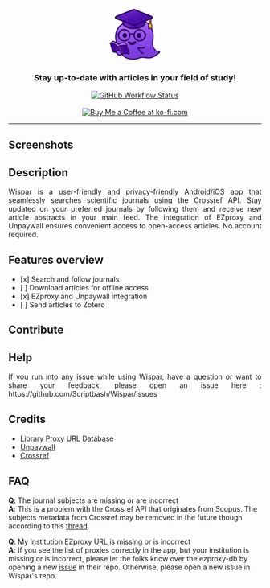 <p align="center">
<img alt="Wispar" src= "https://github.com/Scriptbash/Wispar/blob/main/assets/icon/icon.png?raw=true" width="100">
</p>
<h3 align="center">Stay up-to-date with articles in your field of study!</h3>
<p align="center">
<a href="https://github.com/Scriptbash/Wispar/actions/workflows/build.yml">
    <img alt="GitHub Workflow Status" src="https://github.com/Scriptbash/Wispar/actions/workflows/build.yml/badge.svg">
</a>
</br></br>
<a href='https://ko-fi.com/A0A6ME7SJ' target='_blank'>
  <img height='32' style='border:0px;height:32px;' src='https://storage.ko-fi.com/cdn/kofi1.png?v=3' border='0' alt='Buy Me a Coffee at ko-fi.com'>
</a>
</p>

---

## Screenshots


## Description
<p align="justify">
Wispar is a user-friendly and privacy-friendly Android/iOS app that seamlessly searches scientific journals using the Crossref API. Stay updated on your preferred journals by following them and receive new article abstracts in your main feed. The integration of EZproxy and Unpaywall ensures convenient access to open-access articles. No account required.
</p>

## Features overview
<ul>
    <li> [x] Search and follow journals</li>
    <li> [ ] Download articles for offline access</li>
    <li> [x] EZproxy and Unpaywall integration</li>
    <li> [ ] Send articles to Zotero</li>
</ul>


## Contribute
<p align ="justify">

</p>


## Help
<p align ="justify">
If you run into any issue while using Wispar, have a question or want to share your feedback, please open an issue here : https://github.com/Scriptbash/Wispar/issues
</p>

## Credits
<ul>
    <li><a href="https://libproxy-db.org/" target='_blank'>Library Proxy URL Database</a></li>
    <li><a href="https://unpaywall.org/" target='_blank'>Unpaywall</a></li>
    <li><a href="https://www.crossref.org/" target='_blank'>Crossref</a></li>
</ul>

## FAQ
 <b>Q</b>: The journal subjects are missing or are incorrect</br>
<b>A</b>: This is a problem with the Crossref API that originates from Scopus. The subjects metadata from Crossref may be removed in the future though according to this <a href="https://community.crossref.org/t/retrieve-subjects-and-subject-from-journals-and-works/2403/6" target="_blank">thread</a>. 

<b>Q</b>: My institution EZproxy URL is missing or is incorrect</br>
<b>A</b>: If you see the list of proxies correctly in the app, but your institution is missing or is incorrect, please let the folks know over the ezproxy-db by opening a new <a href="https://github.com/tom5760/ezproxy-db/issues/new/choose" target="_blank">issue</a> in their repo. Otherwise, please open a new issue in Wispar's repo.
